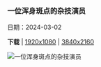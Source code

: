 ### 一位浑身斑点的杂技演员

日期：2024-03-02

**下载**  |  [1920x1080](https://cn.bing.com/th?id=OHR.KrugerLeopard_ZH-CN4125884091_1920x1080.jpg)  |  [3840x2160](https://cn.bing.com/th?id=OHR.KrugerLeopard_ZH-CN4125884091_UHD.jpg)

![一位浑身斑点的杂技演员](https://cn.bing.com/th?id=OHR.KrugerLeopard_ZH-CN4125884091_1920x1080.jpg "树上的豹子，克鲁格国家公园，南非 (© Tonino De Marco/Minden Pictures)")

